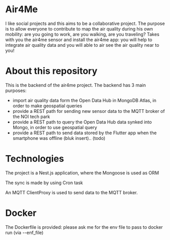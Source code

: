# Air4Me

I like social projects and this aims to be a collaborative project.
The purpose is to allow everyone to contribute to map the air quality during his own mobility:
are you going to work, are you walking, are you traveling?
Takes with you the air4me sensor and install the air4me app: you will help to integrate air quality data and you will able to air see the air quality near to you!

# About this repository
This is the backend of the air4me project.
The backend has 3 main purposes:
- import air quality data form the Open Data Hub in MongoDB Atlas, in order to make geospatial queries
- provide a REST path for sending new sensor data to the MQTT broker of the NOI tech park
- provide a REST path to query the Open Data Hub data synked into Mongo, in order to use geospatial query
- provide a REST path to send data stored by the Flutter app when the smartphone was offline (bluk insert).. (todo)


# Technologies
The project is a Nest.js application, where the Mongoose is used as ORM

The sync is made by using Cron task

An MQTT ClientProxy is used to send data to the MQTT broker.

# Docker
The Dockerfile is provided: please ask me for the env file to pass to docker run (via --enf_file)
